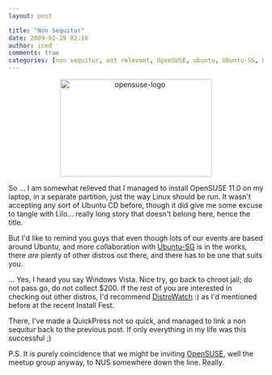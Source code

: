 ```yaml
---
layout: post

title: "Non Sequitur"
date: 2009-02-28 02:16
author: iced
comments: true
categories: [non sequitur, not relevant, OpenSUSE, ubuntu, Ubuntu-SG, Uncategorized]
---
```

<div align="center"><a href="http://linuxNUS.org/wp-content/uploads/2009/02/opensuse-logo.png"><img src="http://linuxNUS.org/wp-content/uploads/2009/02/opensuse-logo-300x193.png" alt="opensuse-logo" title="opensuse-logo" width="300" height="193" class="aligncenter size-medium wp-image-197" /></a></div>

So ... I am somewhat relieved that I managed to install OpenSUSE 11.0 on my laptop, in a separate partition, just the way Linux should be run. It wasn't accepting any sort of Ubuntu CD before, though it did give me some excuse to tangle with Lilo... really long story that doesn't belong here, hence the title.

But I'd like to remind you guys that even though lots of our events are based around Ubuntu, and more collaboration with <a href = "http://ubuntu.sg/">Ubuntu-SG</a> is in the works, there *are* plenty of other distros out there, and there has to be one that suits you.

... Yes, I heard you say Windows Vista. Nice try, go back to chroot jail; do not pass go, do not collect $200. If the rest of you are interested in checking out other distros, I'd recommend <a href="http://distrowatch.org/">DistroWatch</a> :) as I'd mentioned before at the recent Install Fest.

There, I've made a QuickPress not so quick, and managed to link a non sequitur back to the previous post. If only everything in my life was this successful ;)

P.S. It is purely coincidence that we might be inviting <a href="http://opensuse.org/">OpenSUSE</a>, well the meetup group anyway, to NUS somewhere down the line. Really.
